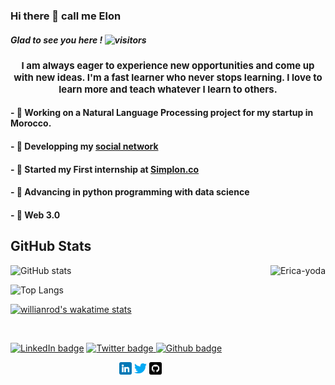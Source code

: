 ### Hi there 👋 call me Elon

##### Glad to see you here ! ![visitors](https://visitor-badge.glitch.me/badge?page_id=Elon-Fusk)

<h1 align="center" style="font-size:15px">
 I am always eager to experience new opportunities and come up with new ideas. I'm a fast learner who never stops learning. I love to learn more and teach whatever I learn to others.
</h1>

#### - 🤖 Working on a Natural Language Processing project for my startup in Morocco.
#### - 🔭 Developping my [social network](https://twitter.com/ABoulaajaili)
#### - 🚀 Started my First internship at [Simplon.co](https://simplon.co/) 
#### - 🌱 Advancing in python programming with data science
#### - 🤔 Web 3.0

## GitHub Stats


<!--[![Top Langs](https://github-readme-stats.vercel.app/api/top-langs/?username=Elon-Fask)](https://github.com/anuraghazra/github-readme-stats)
-->
<img align="right" height="180em" alt="Erica-yoda" src="https://media.giphy.com/media/l44Qqz6gO6JiVV3pu/giphy.gif">

![GitHub stats](https://github-readme-stats.vercel.app/api?username=Elon-Fask&theme=dark&show_icons=true&count_private=true " GutHub Stats")

![Top Langs](https://github-readme-stats.vercel.app/api/top-langs/?username=Elon-Fask&theme=dark "Top Languages Card")

[![willianrod's wakatime stats](https://github-readme-stats.vercel.app/api/wakatime?username=Elon_Fask&theme=dark)](https://github.com/Elon-Fask/Elon-Fask)


<br/>

<a href="https://www.linkedin.com/in/atman-boulaajaili-58033722a/"> ![LinkedIn badge](https://img.shields.io/badge/-LinkedIn-0e76a8?style=plastic&logo=linkedIn)</a>
<a href="https://twitter.com/ABoulaajaili">![Twitter badge](https://img.shields.io/badge/-Twitter-1DA1F2?style=plastic&logo=Twitter) </a>
<a href="https://github.com/Elon-Fask">![Github badge](https://img.shields.io/badge/-Github-833AB4?style=plastic&logo=Github)</a>

<p align="center">
<a href="https://www.linkedin.com/in/atman-boulaajaili-58033722a/"><img src="img/linkedin.png" width=20 alt="LinkedIn"></a>
<a href="https://twitter.com/ABoulaajaili"><img src="img/twitter.png" width=20 alt="Twitter" ></a>
<a href="https://github.com/Elon-Fask"><img src="img/github.png" style="background-color:#ffffff" width=20 alt="GitHub"></a>
</p>





<!--
## Hi, I am Erica Grundy! 
</br>

 <div>
  <a href="https://github.com/eagrundy">
   <img align="center" height="170" src="https://github-readme-stats.vercel.app/api/top-langs/?username=eagrundy&layout=compact&langs_count=16&theme=dracula"/>
  <img align="center" src="https://github-readme-stats.vercel.app/api?username=eagrundy&show_icons=true&theme=dracula&include_all_commits=true&count_private=true&hide=issues"/>
</div>
 
 ## Skills
<div style="display: inline_block"><br>
  <img height="40" align="center" alt="Erica-Ruby" height="30" width="40" src="https://raw.githubusercontent.com/devicons/devicon/master/icons/ruby/ruby-plain.svg">
 &nbsp;&nbsp;&nbsp;&nbsp;&nbsp;&nbsp;&nbsp;&nbsp;&nbsp;&nbsp;&nbsp;&nbsp;&nbsp;
  <img height="40" align="center" alt="Erica-Js" height="30" width="40" src="https://raw.githubusercontent.com/devicons/devicon/master/icons/javascript/javascript-plain.svg">
 &nbsp;&nbsp;&nbsp;&nbsp;&nbsp;&nbsp;&nbsp;&nbsp;&nbsp;&nbsp;&nbsp;&nbsp;&nbsp;
  <img height="40" align="center" alt="Erica-React" height="30" width="40" src="https://raw.githubusercontent.com/devicons/devicon/master/icons/react/react-original.svg">
 &nbsp;&nbsp;&nbsp;&nbsp;&nbsp;&nbsp;&nbsp;&nbsp;&nbsp;&nbsp;&nbsp;&nbsp;&nbsp;
  <img height="40" align="center" alt="Erica-Redux" height="30" width="40" src="https://raw.githubusercontent.com/devicons/devicon/master/icons/redux/redux-original.svg">
 &nbsp;&nbsp;&nbsp;&nbsp;&nbsp;&nbsp;&nbsp;&nbsp;&nbsp;&nbsp;&nbsp;&nbsp;&nbsp;
  <img height="40" align="center" alt="Erica-HTML" height="30" width="40" src="https://raw.githubusercontent.com/devicons/devicon/master/icons/html5/html5-original.svg">
 &nbsp;&nbsp;&nbsp;&nbsp;&nbsp;&nbsp;&nbsp;&nbsp;&nbsp;&nbsp;&nbsp;&nbsp;&nbsp;
  <img height="40" align="center" alt="Erica-CSS" height="30" width="40" src="https://raw.githubusercontent.com/devicons/devicon/master/icons/css3/css3-original.svg">
  <img align="right" height="180em" alt="Erica-yoda" src="https://media.giphy.com/media/l44Qqz6gO6JiVV3pu/giphy.gif">
</div>
  
</br>

## Contact 
<div> 
  <a href="https://www.linkedin.com/in/ericagrundy" target="_blank"><img src="https://img.shields.io/badge/-LinkedIn-%230077B5?style=for-the-badge&logo=linkedin&logoColor=white" target="_blank"></a> 
  <a href="https://twitter.com/ericagrundy" target="_blank"><img src="https://img.shields.io/badge/-Twitter-%23EA4335?style=for-the-badge&logo=youtube&logoColor=white" target="_blank"></a>
  <a href="https://instagram.com/ericagrundy" target="_blank"><img src="https://img.shields.io/badge/-Instagram-%23E4405F?style=for-the-badge&logo=instagram&logoColor=white" target="_blank"></a>
  <a href = "mailto: ericamalakian@gmail.com"><img src="https://img.shields.io/badge/-Gmail-%23333?style=for-the-badge&logo=gmail&logoColor=white" target="_blank"></a>
 </br>
</br>

  ![Snake animation](https://github.com/Elon-Fask/Elon-Fask/blob/output/github-contribution-grid-snake.svg)
 
</div>

-->




<!--
**Elon-Fask/Elon-Fask** is a ✨ _special_ ✨ repository because its `README.md` (this file) appears on your GitHub profile.

Here are some ideas to get you started:

- 🔭 I’m currently working on ...
- 🌱 I’m currently learning ...
- 👯 I’m looking to collaborate on ...
- 🤔 I’m looking for help with ...
- 💬 Ask me about ...
- 📫 How to reach me: ...
- 😄 Pronouns: ...
- ⚡ Fun fact: ...
-->
